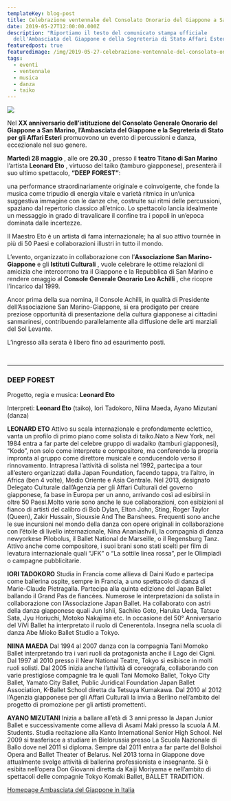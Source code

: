 ```yaml
---
templateKey: blog-post
title: Celebrazione ventennale del Consolato Onorario del Giappone a San Marino
date: 2019-05-27T12:00:00.000Z
description: "Riportiamo il testo del comunicato stampa ufficiale
  dell'Ambasciata del Giappone e della Segreteria di Stato Affari Esteri. "
featuredpost: true
featuredimage: /img/2019-05-27-celebrazione-ventennale-del-consolato-onorario-del-giappone-a-san-marino.jpg
tags:
  - eventi
  - ventennale
  - musica
  - danza
  - taiko
---
```


![](/img/2019-05-27-celebrazione-ventennale-del-consolato-onorario-del-giappone-a-san-marino.jpg)

Nel **XX anniversario dell’istituzione del Consolato Generale Onorario del Giappone a San Marino, l’Ambasciata del Giappone e la Segreteria di Stato per gli Affari Esteri**  promuovono un evento di percussioni e danza, eccezionale nel suo genere. 

**Martedì 28 maggio** , alle ore **20.30** , presso il **teatro Titano di San Marino**  l’artista **Leonard Eto** , virtuoso del taiko (tamburo giapponese), presenterà il suo ultimo spettacolo, **“DEEP FOREST”**:

una performance straordinariamente originale e coinvolgente, che fonde la musica come tripudio di energia vitale e varietà ritmica in un’unica suggestiva immagine con le danze che, costruite sui ritmi delle percussioni, spaziano dal repertorio classico all’etnico. Lo spettacolo lancia idealmente un messaggio in grado di travalicare il confine tra i popoli in un’epoca dominata dalle incertezze. 

Il Maestro Eto è un artista di fama internazionale; ha al suo attivo tournée in più di 50 Paesi e collaborazioni illustri in tutto il mondo. 

L’evento, organizzato in collaborazione con l’**Associazione San Marino-Giappone** e gli **Istituti Culturali** , vuole celebrare le ottime relazioni di amicizia che intercorrono tra il Giappone e la Repubblica di San Marino e rendere omaggio al **Console Generale Onorario Leo Achilli** , che ricopre l’incarico dal 1999. 

Ancor prima della sua nomina, il Console Achilli, in qualità di Presidente dell’Associazione San Marino-Giappone, si era prodigato per creare preziose opportunità di presentazione della cultura giapponese ai cittadini sanmarinesi, contribuendo parallelamente alla diffusione delle arti marziali del Sol Levante. 

L’ingresso alla serata è libero fino ad esaurimento posti. 

<br/><hr/>

### DEEP FOREST 

Progetto, regia e musica: **Leonard Eto**  

Interpreti: **Leonard Eto**  (taiko), Iori Tadokoro, Niina Maeda, Ayano Mizutani (danza)   

 

 **LEONARD ETO**  Attivo su scala internazionale e profondamente eclettico, vanta un profilo di primo piano come solista di taiko.Nato a New York, nel 1984 entra a far parte del celebre gruppo di wadaiko (tamburi giapponesi), “Kodo”, non solo come interprete e compositore, ma conferendo la propria impronta al gruppo come direttore musicale e conducendolo verso il rinnovamento. Intrapresa l’attività di solista nel 1992, partecipa a tour all’estero organizzati dalla Japan Foundation, facendo tappa, tra l’altro, in Africa (ben 4 volte), Medio Oriente e Asia Centrale. Nel 2013, designato Delegato Culturale dall’Agenzia per gli Affari Culturali del governo giapponese, fa base in Europa per un anno, arrivando così ad esibirsi in oltre 50 Paesi.Molto varie sono anche le sue collaborazioni, con esibizioni al fianco di artisti del calibro di Bob Dylan, Elton John, Sting, Roger Taylor (Queen), Zakir Hussain, Siouxsie And The Banshees. Frequenti sono anche le sue incursioni nel mondo della danza con opere originali in collaborazione con l’étoile di livello internazionale, Nina Ananiashvili, la compagnia di danza newyorkese Pilobolus, il Ballet National de Marseille, o il Regensburg Tanz. Attivo anche come compositore, i suoi brani sono stati scelti per film di levatura internazionale quali “JFK” o “La sottile linea rossa”, per le Olimpiadi o campagne pubblicitarie. 

**IORI TADOKORO**  Studia in Francia come allieva di Daini Kudo e partecipa come ballerina ospite, sempre in Francia, a uno spettacolo di danza di Marie-Claude Pietragalla. Partecipa alla quinta edizione del Japan Ballet ballando il Grand Pas de fiancées. Numerose le interpretazioni da solista in collaborazione con l’Associazione Japan Ballet. Ha collaborato con astri della danza giapponese quali Jun Ishii, Sachiko Goto, Haruka Ueda, Tatsue Sata, Jyu Horiuchi, Motoko Nakajima etc. In occasione del 50° Anniversario del ViVi Ballet ha interpretato il ruolo di Cenerentola. Insegna nella scuola di danza Abe Mioko Ballet Studio a Tokyo. 

**NIINA MAEDA**  Dal 1994 al 2007 danza con la compagnia Tani Momoko Ballet interpretando tra i vari ruoli da protagonista anche il Lago dei Cigni. Dal 1997 al 2010 presso il New National Teatre, Tokyo si esibisce in molti ruoli solisti. Dal 2005 inizia anche l’attività di coreografa, collaborando con varie prestigiose compagnie tra le quali Tani Momoko Ballet, Tokyo City Ballet, Yamato City Ballet, Public Juridical Foundation Japan Ballet Association, K-Ballet School diretta da Tetsuya Kumakawa. Dal 2010 al 2012 l’Agenzia giapponese per gli Affari Culturali la invia a Berlino nell’ambito del progetto di promozione per gli artisti promettenti. 

**AYANO MIZUTANI**  Inizia a ballare all’età di 3 anni presso la Japan Junior Ballet e successivamente come allieva di Asami Maki presso la scuola A.M. Students. Studia recitazione alla Kanto International Senior High School. Nel 2009 si trasferisce a studiare in Bielorussia presso La Scuola Nazionale di Ballo dove nel 2011 si diploma. Sempre dal 2011 entra a far parte del Bolshoi Opera and Ballet Theater of Belarus. Nel 2013 torna in Giappone dove attualmente svolge attività di ballerina professionista e insegnante. Si è esibita nell’opera Don Giovanni diretta da Kaiji Moriyama e nell’ambito di spettacoli delle compagnie Tokyo Komaki Ballet, BALLET TRADITION.

[Homepage Ambasciata del Giappone in Italia](https://www.it.emb-japan.go.jp/jointad/sm/it/index.html)